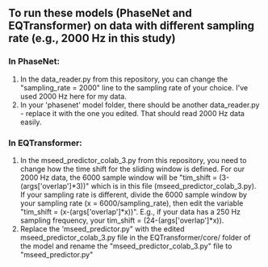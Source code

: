 ## To run these models (PhaseNet and EQTransformer) on data with different sampling rate (e.g., 2000 Hz in this study)

### In PhaseNet:

1. In the data_reader.py from this repository, you can change the "sampling_rate = 2000" line to the sampling rate of your choice. I've used 2000 Hz here for my data.
2. In your 'phasenet' model folder, there should be another data_reader.py - replace it with the one you edited. That should read 2000 Hz data easily.

### In EQTransformer:

1. In the mseed_predictor_colab_3.py from this repository, you need to change how the time shift for the sliding window is defined. For our 2000 Hz data, the 6000 sample window will be "tim_shift = (3-(args['overlap']*3))" which is in this file (mseed_predictor_colab_3.py). If your sampling rate is different, divide the 6000 sample window by your sampling rate (x = 6000/sampling_rate), then edit the variable "tim_shift = (x-(args['overlap']*x))". E.g., if your data has a 250 Hz sampling frequency, your tim_shift = (24-(args['overlap']*x)).
2. Replace the 'mseed_predictor.py" with the edited mseed_predictor_colab_3.py file in the EQTransformer/core/ folder of the model and rename the "mseed_predictor_colab_3.py" file to "mseed_predictor.py"
